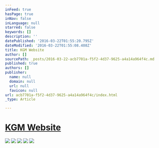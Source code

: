 ```yaml
---
inFeed: true
hasPage: true
inNav: false
inLanguage: null
starred: false
keywords: []
description: ''
datePublished: '2016-03-22T01:55:20.795Z'
dateModified: '2016-03-22T01:55:08.408Z'
title: KGM Website
author: []
sourcePath: _posts/2016-03-22-acb7701a-f5f2-4d37-9625-a4a14a964f4c.md
published: true
authors: []
publisher:
  name: null
  domain: null
  url: null
  favicon: null
url: acb7701a-f5f2-4d37-9625-a4a14a964f4c/index.html
_type: Article

---
```

# [KGM Website][0]
![](https://the-grid-user-content.s3-us-west-2.amazonaws.com/e5d0e7f5-f640-45b0-a596-3aa2afce04fb.jpg)
![](https://the-grid-user-content.s3-us-west-2.amazonaws.com/3a4d18db-3e61-442f-abb5-c8d408759313.jpg)
![](https://the-grid-user-content.s3-us-west-2.amazonaws.com/547c9dd3-0018-4f35-b01c-0e95523652c9.jpg)
![](https://the-grid-user-content.s3-us-west-2.amazonaws.com/37c89bde-46b9-4939-8e70-500560468c79.jpg)
![](https://the-grid-user-content.s3-us-west-2.amazonaws.com/4e7dc19e-4c4e-4996-b891-2fcfdeeea4e6.jpg)

[0]: kgmlighting.com
